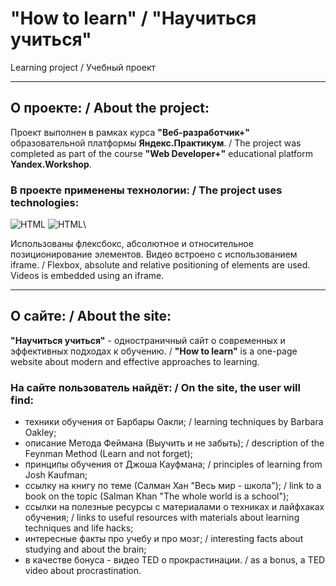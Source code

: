 # "How to learn" / "Научиться учиться"
Learning project / Учебный проект

---

## О проекте: / About the project:
Проект выполнен в рамках курса **"Веб-разработчик+"** образовательной платформы **Яндекс.Практикум**. / The project was completed as part of the course **"Web Developer+"** educational platform **Yandex.Workshop**.

### В проекте применены технологии: / The project uses technologies:
![HTML](https://camo.githubusercontent.com/8e3d922bd60d3971eae63d9f73fcdf841287c4e2fa08b6b88cd3e1c7c3bc5b5a/68747470733a2f2f696d672e736869656c64732e696f2f62616467652f2d48544d4c352d3039303930393f7374796c653d666f722d7468652d6261646765266c6f676f3d48544d4c35)
![HTML](https://camo.githubusercontent.com/62938cbccb9528494946fda092632ad4563a35d08abd2ef8015fc2e9244f6ea7/68747470733a2f2f696d672e736869656c64732e696f2f62616467652f2d435353332d3039303930393f7374796c653d666f722d7468652d6261646765266c6f676f3d43535333)\

Использованы флексбокс, абсолютное и относительное позиционирование элементов. Видео встроено с использованием iframe. / Flexbox, absolute and relative positioning of elements are used. Videos is embedded using an iframe.

---

## О сайте: / About the site:

**"Научиться учиться"** - одностраничный сайт о современных и эффективных подходах к обучению. / **"How to learn"** is a one-page website about modern and effective approaches to learning.

### На сайте пользователь найдёт: / On the site, the user will find:
- техники обучения от Барбары Оакли; / learning techniques by Barbara Oakley;
- описание Метода Феймана (Выучить и не забыть); / description of the Feynman Method (Learn and not forget);
- принципы обучения от Джоша Кауфмана; / principles of learning from Josh Kaufman;
- ссылку на книгу по теме (Салман Хан "Весь мир - школа"); / link to a book on the topic (Salman Khan "The whole world is a school");
- ссылки на полезные ресурсы с материалами о техниках и лайфхаках обучения; / links to useful resources with materials about learning techniques and life hacks;
- интересные факты про учебу и про мозг; / interesting facts about studying and about the brain;
- в качестве бонуса - видео TED о прокрастинации. / as a bonus, a TED video about procrastination.
